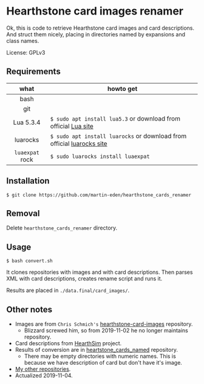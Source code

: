 # Hearthstone card images renamer

Ok, this is code to retrieve Hearthstone card images and card
descriptions. And struct them nicely, placing in directories
named by expansions and class names.

License: GPLv3

## Requirements
| what      | howto get |
|:---------:| --------- |
| bash      |           |
| git       |           |
| Lua 5.3.4 | `$ sudo apt install lua5.3` or download from official [Lua site](https://www.lua.org/download.html) |
| luarocks  | `$ sudo apt install luarocks` or download from official [luarocks site](https://luarocks.org/) |
| `luaexpat` rock | `$ sudo luarocks install luaexpat` |

## Installation
`$ git clone https://github.com/martin-eden/hearthstone_cards_renamer`

## Removal
Delete `hearthstone_cards_renamer` directory.

## Usage

`$ bash convert.sh`

It clones repositories with images and with card descriptions.
Then parses XML with card descriptions, creates rename script and
runs it.

Results are placed in `./data.final/card_images/`.

## Other notes

* Images are from `Chris Schmich's` [hearthstone-card-images](https://github.com/schmich/hearthstone-card-images) repository.
  * Blizzard screwed him, so from 2019-11-02 he no longer maintains repository.
* Card descriptions from [HearthSim](https://github.com/HearthSim/hsdata) project.
* Results of conversion are in [heartstone_cards_named](https://github.com/martin-eden/hearthstone_cards_named) repository.
  * There may be empty directories with numeric names. This is because we have description of card but don't have it's image.
* [My other repositories](https://github.com/martin-eden/contents).
* Actualized 2019-11-04.
